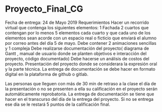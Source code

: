 # Proyecto_Final_CG

Fecha de entrega: 24 de Mayo 2019
Requerimientos
Hacer un recorrido virtual que contenga  los siguientes elementos:
1 Fachada
2 cuartos que contengan por lo menos 5 elementos cada cuarto  y que cada uno de los elementos sean acorde con un espacio real o ficticio que enviará el alumno por correo antes del día 5 de mayo.
Debe contener 2 animaciones sencillas y 1 compleja
Debe realizarse documentación del proyecto( diagrama de Gantt , manual de usuario donde se planten objetivos e interacción del proyecto, código documentado)
Debe hacerse un análisis de costos del proyecto.
Presentación del proyecto donde se considerara la expresión oral y la parte técnica.
La entrega de documentación se debe hacer en formato digital en la plataforma de github o gitlab.

Las personas que lleguen con más de 30 min de retraso a la clase el día de la presentación  o no se presenten a ella su calificación en el proyecto serán automáticamente reprobatoria.
La entrega de documentación se tiene que hacer en el transcurso del día de la entrega del proyecto. Si no se entrega ese día se le restará 5 puntos de la calificación final. 

